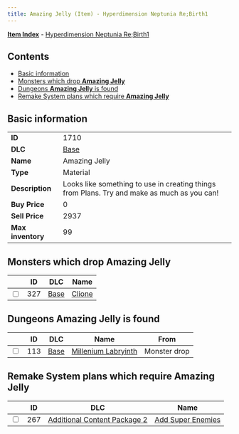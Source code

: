 ```yaml
---
title: Amazing Jelly (Item) - Hyperdimension Neptunia Re;Birth1
---
```


[**Item Index**](/neptunia/rb1/item/index.html) - [Hyperdimension Neptunia Re;Birth1](/neptunia/rb1)

## Contents

- [Basic information](#basic-information)
- [Monsters which drop **Amazing Jelly**](#monsters-which-drop-amazing-jelly)
- [Dungeons **Amazing Jelly** is found](#dungeons-amazing-jelly-is-found)
- [Remake System plans which require **Amazing Jelly**](#remake-system-plans-which-require-amazing-jelly)

## Basic information

|   |   |
| -- | -- |
| **ID** | 1710 |
| **DLC** | [Base](/neptunia/rb1/dlc/1-base.html) |
| **Name** | Amazing Jelly |
| **Type** | Material |
| **Description** | Looks like something to use in creating things from Plans. Try and make as much as you can! |
| **Buy Price** | 0 |
| **Sell Price** | 2937 |
| **Max inventory** | 99 |


## Monsters which drop **Amazing Jelly**

|    | ID | DLC | Name |
| -- | -- | --- | ---- |
| <input type="checkbox" id="rb1-monster-1-327" class="trackbox" /> | 327 | [Base](/neptunia/rb1/dlc/1-base.html) | [Clione](/neptunia/rb1/monster/1-327-clione.html) |


## Dungeons **Amazing Jelly** is found

|    | ID | DLC | Name | From |
| -- | -- | --- | ---- | ---- |
| <input type="checkbox" id="rb1-dungeon-1-113" class="trackbox" /> | 113 | [Base](/neptunia/rb1/dlc/1-base.html) | [Millenium Labryinth](/neptunia/rb1/dungeon/1-113-millenium-labryinth.html) | Monster drop |


## Remake System plans which require **Amazing Jelly**

|    | ID | DLC | Name |
| -- | -- | --- | ---- |
| <input type="checkbox" id="rb1-quest-11-267" class="trackbox" /> | 267 | [Additional Content Package 2](/neptunia/rb1/dlc/11-pack2.html) | [Add Super Enemies](/neptunia/rb1/quest/11-267-add-super-enemies.html) |

